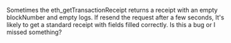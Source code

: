 Sometimes the eth_getTransactionReceipt returns a receipt with an empty blockNumber and empty logs. If resend the request after a few seconds, It's likely to get a standard receipt with fields filled correctly. Is this a bug or I missed something?
